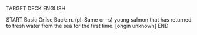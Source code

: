 TARGET DECK
ENGLISH

START
Basic
Grilse
Back: n. (pl. Same or -s) young salmon that has returned to fresh water from the sea for the first time. [origin unknown]
END
